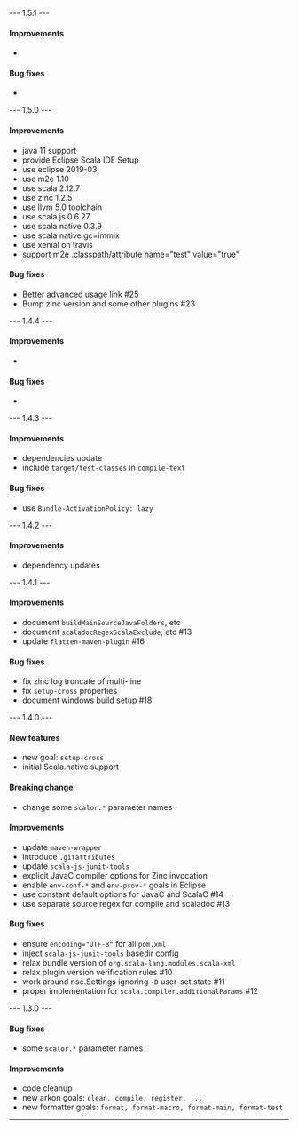 --- 1.5.1 ---

#### Improvements
*

#### Bug fixes
*

--- 1.5.0 ---

#### Improvements
* java 11 support
* provide Eclipse Scala IDE Setup
* use eclipse 2019-03
* use m2e 1.10
* use scala 2.12.7
* use zinc 1.2.5
* use llvm 5.0 toolchain
* use scala js 0.6.27
* use scala native 0.3.9
* use scala native gc=immix
* use xenial on travis
* support m2e .classpath/attribute name="test" value="true"

#### Bug fixes
* Better advanced usage link #25
* Bump zinc version and some other plugins #23

--- 1.4.4 ---

#### Improvements
* 

#### Bug fixes
*

--- 1.4.3 ---

#### Improvements
* dependencies update 
* include `target/test-classes` in `compile-text`

#### Bug fixes
* use `Bundle-ActivationPolicy: lazy`

--- 1.4.2 ---

#### Improvements
* dependency updates

--- 1.4.1 ---

#### Improvements
* document `buildMainSourceJavaFolders`, etc
* document `scaladocRegexScalaExclude`, etc #13
* update `flatten-maven-plugin` #16

#### Bug fixes
* fix zinc log truncate of multi-line
* fix `setup-cross` properties
* document windows build setup #18

--- 1.4.0 ---

#### New features
* new goal: `setup-cross`
* initial Scala.native support

#### Breaking change
* change some `scalor.*` parameter names

#### Improvements
* update `maven-wrapper` 
* introduce `.gitattributes`
* update `scala-js-junit-tools`
* explicit JavaC compiler options for Zinc invocation
* enable `env-conf-*` and `env-prov-*` goals in Eclipse
* use constant default options for JavaC and ScalaC #14
* use separate source regex for compile and scaladoc #13

#### Bug fixes
* ensure `encoding="UTF-8"` for all `pom.xml`
* inject `scala-js-junit-tools` basedir config
* relax bundle version of `org.scala-lang.modules.scala-xml`
* relax plugin version verification rules #10
* work around nsc.Settings ignoring `-D` user-set state #11
* proper implementation for `scala.compiler.additionalParams` #12

--- 1.3.0 ---

#### Bug fixes
* some `scalor.*` parameter names

#### Improvements
* code cleanup
* new arkon goals: `clean, compile, register, ...`
* new formatter goals: `format, format-macro, format-main, format-test`

--------------

